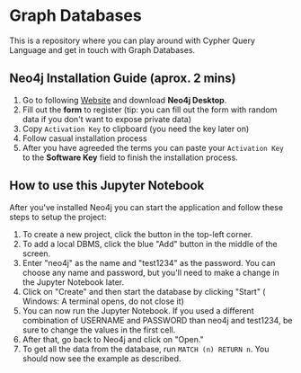# Graph Databases

This is a repository where you can play around with Cypher Query Language and get in touch with Graph Databases.

## Neo4j Installation Guide (aprox. 2 mins)

1. Go to following [Website](https://neo4j.com/download/) and download **Neo4j Desktop**.
2. Fill out the **form** to register (tip: you can fill out the form with random data if you don't want to expose private data)
3. Copy `Activation Key` to clipboard (you need the key later on)
4. Follow casual installation process
5. After you have agreeded the terms you can paste your `Activation Key` to the **Software Key** field to finish the installation process.

## How to use this Jupyter Notebook

After you've installed Neo4j you can start the application and follow these steps to setup the project:

1. To create a new project, click the button in the top-left corner.
2. To add a local DBMS, click the blue "Add" button in the middle of the screen.
3. Enter "neo4j" as the name and "test1234" as the password. You can choose any name and password, but you'll need to make a change in the Jupyter Notebook later.
4. Click on "Create" and then start the database by clicking "Start" ( Windows: A terminal opens, do not close it)
5. You can now run the Jupyter Notebook. If you used a different combination of USERNAME and PASSWORD than neo4j and test1234, be sure to change the values in the first cell.
6. After that, go back to Neo4j and click on "Open."
7. To get all the data from the database, run `MATCH (n) RETURN n`. You should now see the example as described.
